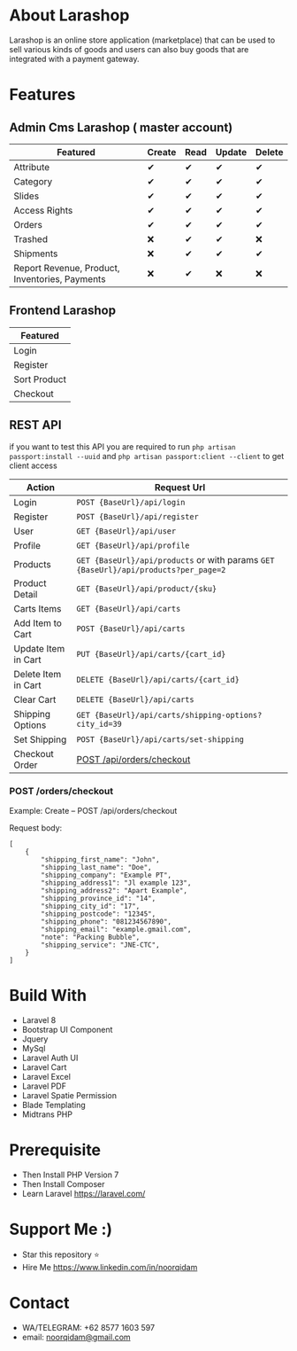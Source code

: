 # About Larashop

Larashop is an online store application (marketplace) that can be used to sell various kinds of goods and users can also buy goods that are integrated with a payment gateway.

# Features

## Admin Cms Larashop ( master account)

| Featured                                       | Create | Read | Update | Delete |
| ---------------------------------------------- | ------ | ---- | ------ | ------ |
| Attribute                                      | ✔      | ✔    | ✔      | ✔      |
| Category                                       | ✔      | ✔    | ✔      | ✔      |
| Slides                                         | ✔      | ✔    | ✔      | ✔      |
| Access Rights                                  | ✔      | ✔    | ✔      | ✔      |
| Orders                                         | ✔      | ✔    | ✔      | ✔      |
| Trashed                                        | ❌     | ✔    | ✔      | ❌     |
| Shipments                                      | ❌     | ✔    | ✔      | ✔      |
| Report Revenue, Product, Inventories, Payments | ❌     | ✔    | ❌     | ❌     |

## Frontend Larashop

| Featured     |
| ------------ |
| Login        |
| Register     |
| Sort Product |
| Checkout     |

## REST API

if you want to test this API you are required to run `php artisan passport:install --uuid` and `php artisan passport:client --client` to get client access

| Action              | Request Url                                                                         |
| ------------------- | ----------------------------------------------------------------------------------- |
| Login               | `POST {BaseUrl}/api/login`                                                          |
| Register            | `POST {BaseUrl}/api/register`                                                       |
| User                | `GET {BaseUrl}/api/user`                                                            |
| Profile             | `GET {BaseUrl}/api/profile`                                                         |
| Products            | `GET {BaseUrl}/api/products` or with params `GET {BaseUrl}/api/products?per_page=2` |
| Product Detail      | `GET {BaseUrl}/api/product/{sku}`                                                   |
| Carts Items         | `GET {BaseUrl}/api/carts`                                                           |
| Add Item to Cart    | `POST {BaseUrl}/api/carts`                                                          |
| Update Item in Cart | `PUT {BaseUrl}/api/carts/{cart_id}`                                                 |
| Delete Item in Cart | `DELETE {BaseUrl}/api/carts/{cart_id}`                                              |
| Clear Cart          | `DELETE {BaseUrl}/api/carts`                                                        |
| Shipping Options    | `GET {BaseUrl}/api/carts/shipping-options?city_id=39`                               |
| Set Shipping        | `POST {BaseUrl}/api/carts/set-shipping`                                             |
| Checkout Order      | [POST /api/orders/checkout](#post-apiorderscheckout)                                |

### POST /orders/checkout

Example: Create – POST /api/orders/checkout

Request body:

    [
        {
            "shipping_first_name": "John",
            "shipping_last_name": "Doe",
            "shipping_company": "Example PT",
            "shipping_address1": "Jl example 123",
            "shipping_address2": "Apart Example",
            "shipping_province_id": "14",
            "shipping_city_id": "17",
            "shipping_postcode": "12345",
            "shipping_phone": "081234567890",
            "shipping_email": "example.gmail.com",
            "note": "Packing Bubble",
            "shipping_service": "JNE-CTC",
        }
    ]

# Build With

-   Laravel 8
-   Bootstrap UI Component
-   Jquery
-   MySql
-   Laravel Auth UI
-   Laravel Cart
-   Laravel Excel
-   Laravel PDF
-   Laravel Spatie Permission
-   Blade Templating
-   Midtrans PHP

# Prerequisite

-   Then Install PHP Version 7
-   Then Install Composer
-   Learn Laravel https://laravel.com/

# Support Me :)

-   Star this repository :star:
-   Hire Me https://www.linkedin.com/in/noorqidam

# Contact

-   WA/TELEGRAM: +62 8577 1603 597
-   email: noorqidam@gmail.com
